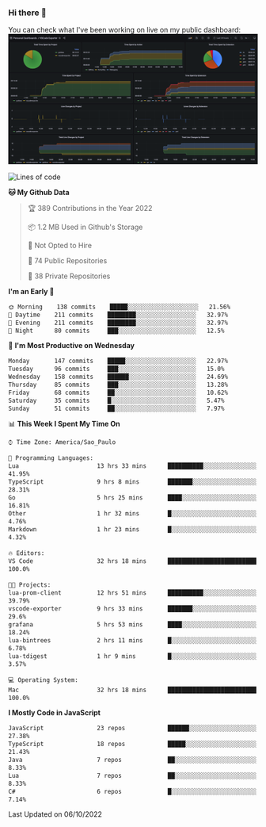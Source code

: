 ### Hi there 👋

<!--
**guicaulada/guicaulada** is a ✨ _special_ ✨ repository because its `README.md` (this file) appears on your GitHub profile.

Here are some ideas to get you started:

- 🔭 I’m currently working on ...
- 🌱 I’m currently learning ...
- 👯 I’m looking to collaborate on ...
- 🤔 I’m looking for help with ...
- 💬 Ask me about ...
- 📫 How to reach me: ...
- 😄 Pronouns: ...
- ⚡ Fun fact: ...
-->

You can check what I've been working on live on my public dashboard:
[![Grafana dashboard](./img/dashboard.png)](https://guicaulada.grafana.net/public-dashboards/e00f2ad838544b02826e8c075c05df45?orgId=1&refresh=30s)

<!--START_SECTION:waka-->
![Lines of code](https://img.shields.io/badge/From%20Hello%20World%20I%27ve%20Written-2.6%20million%20lines%20of%20code-blue)

**🐱 My Github Data** 

> 🏆 389 Contributions in the Year 2022
 > 
> 📦 1.2 MB Used in Github's Storage 
 > 
> 🚫 Not Opted to Hire
 > 
> 📜 74 Public Repositories 
 > 
> 🔑 38 Private Repositories  
 > 
**I'm an Early 🐤** 

```text
🌞 Morning    138 commits    █████░░░░░░░░░░░░░░░░░░░░   21.56% 
🌆 Daytime    211 commits    ████████░░░░░░░░░░░░░░░░░   32.97% 
🌃 Evening    211 commits    ████████░░░░░░░░░░░░░░░░░   32.97% 
🌙 Night      80 commits     ███░░░░░░░░░░░░░░░░░░░░░░   12.5%

```
📅 **I'm Most Productive on Wednesday** 

```text
Monday       147 commits    █████░░░░░░░░░░░░░░░░░░░░   22.97% 
Tuesday      96 commits     ███░░░░░░░░░░░░░░░░░░░░░░   15.0% 
Wednesday    158 commits    ██████░░░░░░░░░░░░░░░░░░░   24.69% 
Thursday     85 commits     ███░░░░░░░░░░░░░░░░░░░░░░   13.28% 
Friday       68 commits     ██░░░░░░░░░░░░░░░░░░░░░░░   10.62% 
Saturday     35 commits     █░░░░░░░░░░░░░░░░░░░░░░░░   5.47% 
Sunday       51 commits     ██░░░░░░░░░░░░░░░░░░░░░░░   7.97%

```


📊 **This Week I Spent My Time On** 

```text
⌚︎ Time Zone: America/Sao_Paulo

💬 Programming Languages: 
Lua                      13 hrs 33 mins      ██████████░░░░░░░░░░░░░░░   41.95% 
TypeScript               9 hrs 8 mins        ███████░░░░░░░░░░░░░░░░░░   28.31% 
Go                       5 hrs 25 mins       ████░░░░░░░░░░░░░░░░░░░░░   16.81% 
Other                    1 hr 32 mins        █░░░░░░░░░░░░░░░░░░░░░░░░   4.76% 
Markdown                 1 hr 23 mins        █░░░░░░░░░░░░░░░░░░░░░░░░   4.32%

🔥 Editors: 
VS Code                  32 hrs 18 mins      █████████████████████████   100.0%

🐱‍💻 Projects: 
lua-prom-client          12 hrs 51 mins      ██████████░░░░░░░░░░░░░░░   39.79% 
vscode-exporter          9 hrs 33 mins       ███████░░░░░░░░░░░░░░░░░░   29.6% 
grafana                  5 hrs 53 mins       ████░░░░░░░░░░░░░░░░░░░░░   18.24% 
lua-bintrees             2 hrs 11 mins       █░░░░░░░░░░░░░░░░░░░░░░░░   6.78% 
lua-tdigest              1 hr 9 mins         █░░░░░░░░░░░░░░░░░░░░░░░░   3.57%

💻 Operating System: 
Mac                      32 hrs 18 mins      █████████████████████████   100.0%

```

**I Mostly Code in JavaScript** 

```text
JavaScript               23 repos            ██████░░░░░░░░░░░░░░░░░░░   27.38% 
TypeScript               18 repos            █████░░░░░░░░░░░░░░░░░░░░   21.43% 
Java                     7 repos             ██░░░░░░░░░░░░░░░░░░░░░░░   8.33% 
Lua                      7 repos             ██░░░░░░░░░░░░░░░░░░░░░░░   8.33% 
C#                       6 repos             █░░░░░░░░░░░░░░░░░░░░░░░░   7.14%

```



 Last Updated on 06/10/2022
<!--END_SECTION:waka-->
